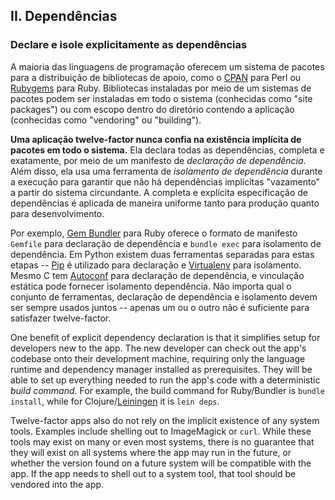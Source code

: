 ## II. Dependências
### Declare e isole explicitamente as dependências

A maioria das linguagens de programação oferecem um sistema de pacotes para a distribuição de bibliotecas de apoio, como o [CPAN](http://www.cpan.org/) para Perl ou [Rubygems](http://rubygems.org/) para Ruby. Bibliotecas instaladas por meio de um sistemas de pacotes podem ser instaladas em todo o sistema (conhecidas como "site packages") ou com escopo dentro do diretório contendo a aplicação (conhecidas como "vendoring" ou "building").

**Uma aplicação twelve-factor nunca confia na existência implícita de pacotes em todo o sistema.** Ela declara todas as dependências, completa e exatamente, por meio de um manifesto de *declaração de dependência*. Além disso, ela usa uma ferramenta de *isolamento de dependência* durante a execução para garantir que não há dependências implícitas "vazamento" a partir do sistema circundante. A completa e explícita especificação de dependências é aplicada de maneira uniforme tanto para produção quanto para desenvolvimento.

Por exemplo, [Gem Bundler](http://gembundler.com/) para Ruby oferece o formato de manifesto `Gemfile` para declaração de dependência e `bundle exec` para isolamento de dependência. Em Python existem duas ferramentas separadas para estas etapas -- [Pip](http://www.pip-installer.org/en/latest/) é utilizado para declaração e [Virtualenv](http://www.virtualenv.org/en/latest/) para isolamento. Mesmo C tem [Autoconf](http://www.gnu.org/s/autoconf/) para declaração de dependência, e vinculação estática pode fornecer isolamento dependência. Não importa qual o conjunto de ferramentas, declaração de dependência e isolamento devem ser sempre usados juntos -- apenas um ou o outro não é suficiente para satisfazer twelve-factor.

One benefit of explicit dependency declaration is that it simplifies setup for developers new to the app.  The new developer can check out the app's codebase onto their development machine, requiring only the language runtime and dependency manager installed as prerequisites.  They will be able to set up everything needed to run the app's code with a deterministic *build command*.  For example, the build command for Ruby/Bundler is `bundle install`, while for Clojure/[Leiningen](https://github.com/technomancy/leiningen#readme) it is `lein deps`.

Twelve-factor apps also do not rely on the implicit existence of any system tools.  Examples include shelling out to ImageMagick or `curl`.  While these tools may exist on many or even most systems, there is no guarantee that they will exist on all systems where the app may run in the future, or whether the version found on a future system will be compatible with the app.  If the app needs to shell out to a system tool, that tool should be vendored into the app.

